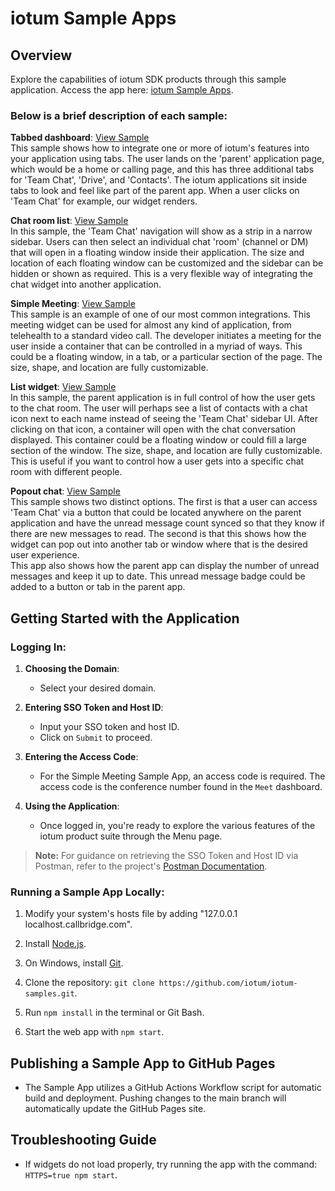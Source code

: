 # iotum Sample Apps

## Overview
Explore the capabilities of iotum SDK products through this sample application. Access the app here: [iotum Sample Apps](https://iotum.github.io/iotum-samples/). 

<h3>Below is a brief description of each sample:</h3>
<p><strong>Tabbed dashboard</strong>: <a href="https://github.com/iotum/iotum-samples/tree/main/src/pages/tabbed-dashboard">View Sample</a><br>
This sample shows how to integrate one or more of iotum's features into your application using tabs. The user lands on the 'parent' application page, which would be a home or calling page, and this has three additional tabs for 'Team Chat', 'Drive', and 'Contacts'. The iotum applications sit inside tabs to look and feel like part of the parent app. When a user clicks on 'Team Chat' for example, our widget renders.</p>

<p><strong>Chat room list</strong>: <a href="https://github.com/iotum/iotum-samples/tree/main/src/pages/chat-room-list">View Sample</a><br>
In this sample, the 'Team Chat' navigation will show as a strip in a narrow sidebar. Users can then select an individual chat 'room' (channel or DM) that will open in a floating window inside their application. The size and location of each floating window can be customized and the sidebar can be hidden or shown as required. This is a very flexible way of integrating the chat widget into another application.</p>

<p><strong>Simple Meeting</strong>: <a href="https://github.com/iotum/iotum-samples/tree/main/src/pages/simple-meeting">View Sample</a><br>
This sample is an example of one of our most common integrations. This meeting widget can be used for almost any kind of application, from telehealth to a standard video call. The developer initiates a meeting for the user inside a container that can be controlled in a myriad of ways. This could be a floating window, in a tab, or a particular section of the page. The size, shape, and location are fully customizable.</p>

<p><strong>List widget</strong>: <a href="https://github.com/iotum/iotum-samples/tree/main/src/pages/list-widget-ui">View Sample</a><br>
In this sample, the parent application is in full control of how the user gets to the chat room. The user will perhaps see a list of contacts with a chat icon next to each name instead of seeing the 'Team Chat' sidebar UI. After clicking on that icon, a container will open with the chat conversation displayed. This container could be a floating window or could fill a large section of the window. The size, shape, and location are fully customizable. This is useful if you want to control how a user gets into a specific chat room with different people.</p>

<p><strong>Popout chat</strong>: <a href="https://github.com/iotum/iotum-samples/tree/main/src/pages/popout-chat">View Sample</a><br>
This sample shows two distinct options. The first is that a user can access 'Team Chat' via a button that could be located anywhere on the parent application and have the unread message count synced so that they know if there are new messages to read. The second is that this shows how the widget can pop out into another tab or window where that is the desired user experience.<br>
This app also shows how the parent app can display the number of unread messages and keep it up to date. This unread message badge could be added to a button or tab in the parent app.</p>

## Getting Started with the Application

### Logging In:
1. **Choosing the Domain**:
   - Select your desired domain.

2. **Entering SSO Token and Host ID**:
   - Input your SSO token and host ID.
   - Click on `Submit` to proceed.

3. **Entering the Access Code**:
   - For the Simple Meeting Sample App, an access code is required. The access code is the conference number found in the `Meet` dashboard.  
    
4. **Using the Application**:
   - Once logged in, you're ready to explore the various features of the iotum product suite through the Menu page.

> **Note:** For guidance on retrieving the SSO Token and Host ID via Postman, refer to the project's [Postman Documentation](https://github.com/iotum/iotum-samples/wiki/Get-SSO-Token-and-Host-ID-from-Postman).

### Running a Sample App Locally:
1. Modify your system's hosts file by adding "127.0.0.1 localhost.callbridge.com".

2. Install [Node.js](https://nodejs.org/en).

3. On Windows, install [Git](https://git-scm.com/downloads).
4. Clone the repository: `git clone https://github.com/iotum/iotum-samples.git`.
5. Run `npm install` in the terminal or Git Bash.
6. Start the web app with `npm start`.

## Publishing a Sample App to GitHub Pages 
- The Sample App utilizes a GitHub Actions Workflow script for automatic build and deployment. Pushing changes to the main branch will automatically update the GitHub Pages site.

## Troubleshooting Guide 
- If widgets do not load properly, try running the app with the command: `HTTPS=true npm start`.
